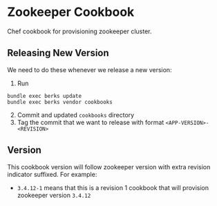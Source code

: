 # Zookeeper Cookbook

Chef cookbook for provisioning zookeeper cluster.

## Releasing New Version

We need to do these whenever we release a new version:

1. Run
```
bundle exec berks update
bundle exec berks vendor cookbooks
```

2. Commit and updated `cookbooks` directory
3. Tag the commit that we want to release with format `<APP-VERSION>-<REVISION>`

## Version

This cookbook version will follow zookeeper version with extra revision indicator suffixed. For example:

- `3.4.12-1` means that this is a revision 1 cookbook that will provision zookeeper version `3.4.12`

